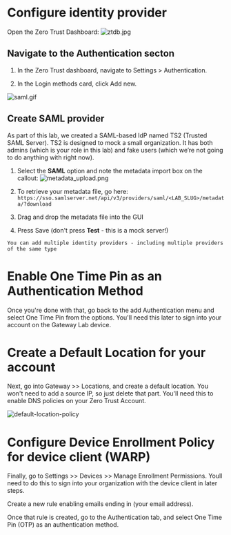 # Configure identity provider

Open the Zero Trust Dashboard:
![ztdb.jpg](https://storage.franktaylor.io/a40d5545ab9b313238282d8dc55c33ec34a87f1b/Screenshot%20Home%20%20CF%20ZT%20Lab%20-%20chunky-photo%20%20Cloudflare%202022-06-14%20at%2006.02%20prfpmE96.jpg)

## Navigate to the Authentication secton

1. In the Zero Trust dashboard, navigate to Settings > Authentication.

2. In the Login methods card, click Add new.

![saml.gif](https://storage.franktaylor.io/a40d5545ab9b313238282d8dc55c33ec34a87f1b/Screenshot%20Cloudflare%20Zero%20Trust%202022-06-11%20at%2009.36%209yriuMlG.gif)

## Create SAML provider

As part of this lab, we created a SAML-based IdP named TS2 (Trusted SAML Server). TS2 is designed to mock a small organization. It has both admins (which is your role in this lab) and fake users (which we’re not going to do anything with right now).

1. Select the **SAML** option and note the metadata import box on the callout:
   ![metadata_upload.png](https://storage.franktaylor.io/a40d5545ab9b313238282d8dc55c33ec34a87f1b/Screenshot%20Settings%20-%20Cloudflare%20Zero%20Trust%202022-06-14%20at%2006.14%20w5nqfq7L.jpg)

2. To retrieve your metadata file, go here: `https://sso.samlserver.net/api/v3/providers/saml/<LAB_SLUG>/metadata/?download`

3. Drag and drop the metadata file into the GUI

4. Press Save (don't press **Test** - this is a mock server!)

```{admonition} Note
You can add multiple identity providers - including multiple providers of the same type
```
# Enable One Time Pin as an Authentication Method

Once you're done with that, go back to the add Authentication menu and select One Time Pin from the options. You'll need this later to sign into your account on the Gateway Lab device.

# Create a Default Location for your account

Next, go into Gateway >> Locations, and create a default location. You won't need to add a source IP, so just delete that part. You'll need this to enable DNS policies on your Zero Trust Account. 

![default-location-policy](https://storage.franktaylor.io/a40d5545ab9b313238282d8dc55c33ec34a87f1b/Image%206-14-22%20at%207.57%20AM.jpg)

# Configure Device Enrollment Policy for device client (WARP)

Finally, go to Settings >> Devices >> Manage Enrollment Permissions. Youll need to do this to sign into your organization with the device client in later steps.

Create a new rule enabling emails ending in (your email address).

Once that rule is created, go to the Authentication tab, and select One Time Pin (OTP) as an authentication method.